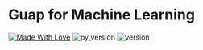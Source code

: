 # Guap for Machine Learning
[![Made With Love](https://img.shields.io/badge/Made%20With-Love-orange.svg)](https://github.com/chetanraj/awesome-github-badges)
![py_version](https://img.shields.io/badge/python-3.6_|_3.7_|_3.8-blue)
![version](https://img.shields.io/badge/version-0.1.0-gree)
